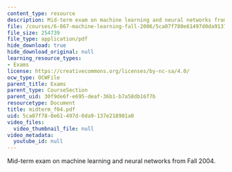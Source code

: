 ```yaml
---
content_type: resource
description: Mid-term exam on machine learning and neural networks from Fall 2004.
file: /courses/6-867-machine-learning-fall-2006/5ca07f780e61497d0da9137e218901a0_midterm_f04.pdf
file_size: 254739
file_type: application/pdf
hide_download: true
hide_download_original: null
learning_resource_types:
- Exams
license: https://creativecommons.org/licenses/by-nc-sa/4.0/
ocw_type: OCWFile
parent_title: Exams
parent_type: CourseSection
parent_uid: 30f9de6f-e695-deaf-36b1-b7a58db16f7b
resourcetype: Document
title: midterm_f04.pdf
uid: 5ca07f78-0e61-497d-0da9-137e218901a0
video_files:
  video_thumbnail_file: null
video_metadata:
  youtube_id: null
---
```

Mid-term exam on machine learning and neural networks from Fall 2004.